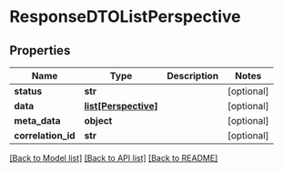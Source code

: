# ResponseDTOListPerspective

## Properties
Name | Type | Description | Notes
------------ | ------------- | ------------- | -------------
**status** | **str** |  | [optional] 
**data** | [**list[Perspective]**](Perspective.md) |  | [optional] 
**meta_data** | **object** |  | [optional] 
**correlation_id** | **str** |  | [optional] 

[[Back to Model list]](../README.md#documentation-for-models) [[Back to API list]](../README.md#documentation-for-api-endpoints) [[Back to README]](../README.md)

